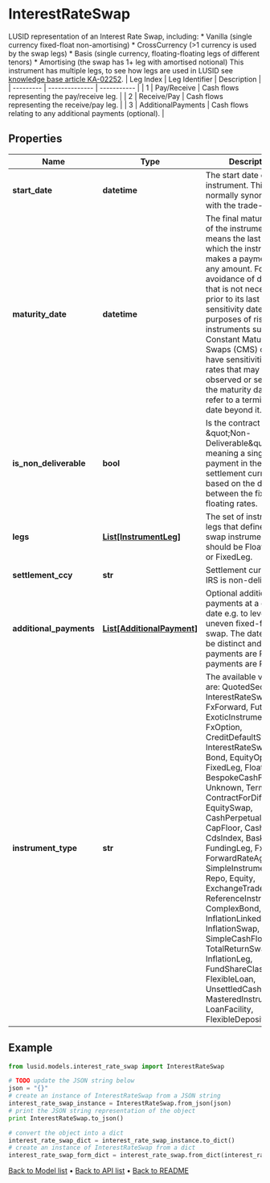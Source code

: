 # InterestRateSwap

LUSID representation of an Interest Rate Swap, including:      * Vanilla (single currency fixed-float non-amortising)    * CrossCurrency (>1 currency is used by the swap legs)    * Basis (single currency, floating-floating legs of different tenors)    * Amortising (the swap has 1+ leg with amortised notional)                This instrument has multiple legs, to see how legs are used in LUSID see [knowledge base article KA-02252](https://support.lusid.com/knowledgebase/article/KA-02252).                | Leg Index | Leg Identifier | Description |  | --------- | -------------- | ----------- |  | 1 | Pay/Receive | Cash flows representing the pay/receive leg. |  | 2 | Receive/Pay | Cash flows representing the receive/pay leg. |  | 3 | AdditionalPayments | Cash flows relating to any additional payments (optional). |

## Properties
Name | Type | Description | Notes
------------ | ------------- | ------------- | -------------
**start_date** | **datetime** | The start date of the instrument. This is normally synonymous with the trade-date. | 
**maturity_date** | **datetime** | The final maturity date of the instrument. This means the last date on which the instruments makes a payment of any amount.  For the avoidance of doubt, that is not necessarily prior to its last sensitivity date for the purposes of risk; e.g. instruments such as  Constant Maturity Swaps (CMS) often have sensitivities to rates that may well be observed or set prior to the maturity date, but refer to a termination date beyond it. | 
**is_non_deliverable** | **bool** | Is the contract an IRS of \&quot;Non-Deliverable\&quot; type, meaning a single payment in the settlement currency based on the difference between  the fixed and floating rates. | [optional] 
**legs** | [**List[InstrumentLeg]**](InstrumentLeg.md) | The set of instrument legs that define the swap instrument, these should be FloatingLeg or FixedLeg. | 
**settlement_ccy** | **str** | Settlement currency if IRS is non-deliverable. | [optional] 
**additional_payments** | [**List[AdditionalPayment]**](AdditionalPayment.md) | Optional additional payments at a given date e.g. to level off an uneven fixed-floating swap.  The dates must be distinct and either all payments are Pay or all payments are Receive. | [optional] 
**instrument_type** | **str** | The available values are: QuotedSecurity, InterestRateSwap, FxForward, Future, ExoticInstrument, FxOption, CreditDefaultSwap, InterestRateSwaption, Bond, EquityOption, FixedLeg, FloatingLeg, BespokeCashFlowsLeg, Unknown, TermDeposit, ContractForDifference, EquitySwap, CashPerpetual, CapFloor, CashSettled, CdsIndex, Basket, FundingLeg, FxSwap, ForwardRateAgreement, SimpleInstrument, Repo, Equity, ExchangeTradedOption, ReferenceInstrument, ComplexBond, InflationLinkedBond, InflationSwap, SimpleCashFlowLoan, TotalReturnSwap, InflationLeg, FundShareClass, FlexibleLoan, UnsettledCash, Cash, MasteredInstrument, LoanFacility, FlexibleDeposit | 

## Example

```python
from lusid.models.interest_rate_swap import InterestRateSwap

# TODO update the JSON string below
json = "{}"
# create an instance of InterestRateSwap from a JSON string
interest_rate_swap_instance = InterestRateSwap.from_json(json)
# print the JSON string representation of the object
print InterestRateSwap.to_json()

# convert the object into a dict
interest_rate_swap_dict = interest_rate_swap_instance.to_dict()
# create an instance of InterestRateSwap from a dict
interest_rate_swap_form_dict = interest_rate_swap.from_dict(interest_rate_swap_dict)
```
[Back to Model list](../README.md#documentation-for-models) &#8226; [Back to API list](../README.md#documentation-for-api-endpoints) &#8226; [Back to README](../README.md)


